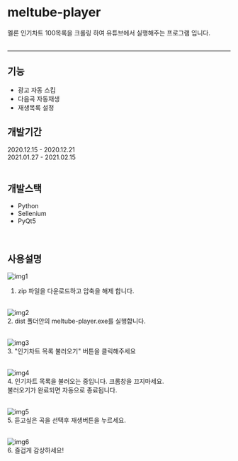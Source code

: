 # meltube-player


멜론 인기차트 100목록을 크롤링 하여 유튜브에서 실행해주는 프로그램 입니다.
<br/><br/>

------

## 기능

* 광고 자동 스킵<br/>
* 다음곡 자동재생<br/>
* 재생목록 설정<br/>

## 개발기간

2020.12.15 - 2020.12.21<br/>
2021.01.27 - 2021.02.15
<br/><br/>

## 개발스택

* Python
* Sellenium
* PyQt5
<br/>

## 사용설명

![img1](https://user-images.githubusercontent.com/60520539/107953468-833a7000-6fde-11eb-96c7-e375cd51e06f.JPG)<br>
1. zip 파일을 다운로드하고 압축을 해제 합니다.<br><br>

![img2](https://user-images.githubusercontent.com/60520539/107953986-3c00af00-6fdf-11eb-9cc3-4b206b19720c.JPG)<br>
2. dist 폴더안의 meltube-player.exe를 실행합니다.<br><br>

![img3](https://user-images.githubusercontent.com/60520539/107954610-03150a00-6fe0-11eb-95a2-a4de77c630ba.JPG)<br>
3. "인기차트 목록 불러오기" 버튼을 클릭해주세요<br><br>

![img4](https://user-images.githubusercontent.com/60520539/107955051-a7974c00-6fe0-11eb-9c12-cb2011afef3d.JPG)<br>
4. 인기차트 목록을 불러오는 중입니다. 크롬창을 끄지마세요.<br>
불러오기가 완료되면 자동으로 종료됩니다.<br><br>

![img5](https://user-images.githubusercontent.com/60520539/107956286-496b6880-6fe2-11eb-96ef-fbebb12f1d1b.JPG)<br>
5. 듣고싶은 곡을 선택후 재생버튼을 누르세요.<br><br>

![img6](https://user-images.githubusercontent.com/60520539/107956918-3ad18100-6fe3-11eb-8a8a-8136a2a20b20.JPG)<br>
6. 즐겁게 감상하세요!<br>
